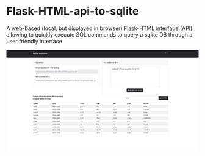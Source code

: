 # Flask-HTML-api-to-sqlite
A web-based (local, but displayed in browser) Flask-HTML interface (API) allowing to quickly execute SQL commands to query a sqlite DB through a user friendly interface


![alt text](templates/Screenshot.png)